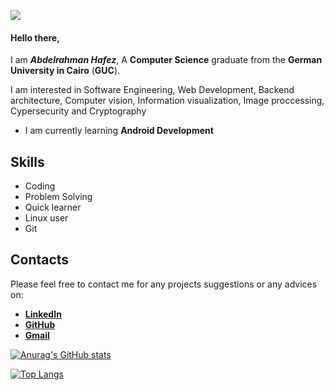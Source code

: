 ![](https://komarev.com/ghpvc/?username=abdalrahmanhafez)
#### Hello there, 
I am **_Abdelrahman Hafez_**,
A **Computer Science** graduate from the **German University in Cairo** (**GUC**).

I am interested in Software Engineering, Web Development, Backend architecture, Computer vision, Information visualization, Image proccessing, Cypersecurity and Cryptography

* I am currently learning **Android Development** 

## Skills
* Coding
* Problem Solving
* Quick learner
* Linux user
* Git

## Contacts
Please feel free to contact me for any projects suggestions or any advices on: 
* [**LinkedIn**](www.linkedin.com/in/abdalrahmanhafez/)
* [**GitHub**](https://github.com/abdalrahmanhafez)
* [**Gmail**](dahomyhafiz999@gmail.com)



[![Anurag's GitHub stats](https://github-readme-stats.vercel.app/api?username=abdalrahmanhafez&show_icons=true&theme=vision-friendly-dark)](https://github.com/anuraghazra/github-readme-stats)

[![Top Langs](https://github-readme-stats.vercel.app/api/top-langs/?username=abdalrahmanhafez&langs_count=10&hide=css,makefile,html,rich%20text%20format,jupyter%20notebook,javascript,vhdl,verilog&theme=vision-friendly-dark)](https://github.com/anuraghazra/github-readme-stats)
